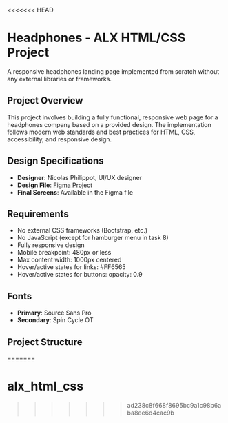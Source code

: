 <<<<<<< HEAD
# Headphones - ALX HTML/CSS Project

A responsive headphones landing page implemented from scratch without any external libraries or frameworks.

## Project Overview
This project involves building a fully functional, responsive web page for a headphones company based on a provided design. The implementation follows modern web standards and best practices for HTML, CSS, accessibility, and responsive design.

## Design Specifications
- **Designer**: Nicolas Philippot, UI/UX designer
- **Design File**: [Figma Project](https://www.figma.com/file/TwFqqWGYvNYvxZx2Qc0Uvh/Headphones?node-id=0%3A1)
- **Final Screens**: Available in the Figma file

## Requirements
- No external CSS frameworks (Bootstrap, etc.)
- No JavaScript (except for hamburger menu in task 8)
- Fully responsive design
- Mobile breakpoint: 480px or less
- Max content width: 1000px centered
- Hover/active states for links: #FF6565
- Hover/active states for buttons: opacity: 0.9

## Fonts
- **Primary**: Source Sans Pro
- **Secondary**: Spin Cycle OT

## Project Structure
=======
# alx_html_css
>>>>>>> ad238c8f668f8695bc9a1c98b6aba8ee6d4cac9b
